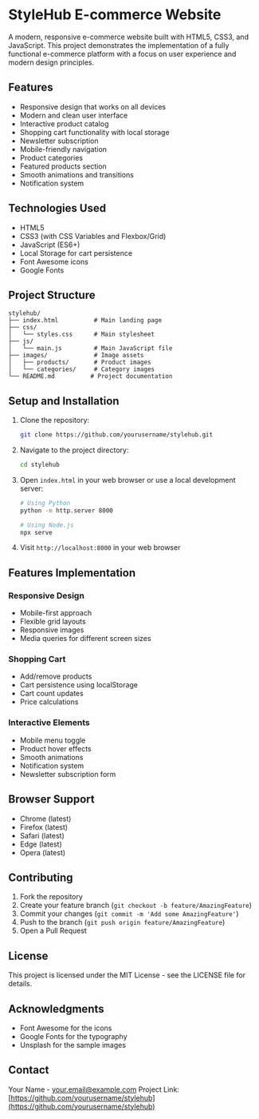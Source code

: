 # StyleHub E-commerce Website

A modern, responsive e-commerce website built with HTML5, CSS3, and JavaScript. This project demonstrates the implementation of a fully functional e-commerce platform with a focus on user experience and modern design principles.

## Features

- Responsive design that works on all devices
- Modern and clean user interface
- Interactive product catalog
- Shopping cart functionality with local storage
- Newsletter subscription
- Mobile-friendly navigation
- Product categories
- Featured products section
- Smooth animations and transitions
- Notification system

## Technologies Used

- HTML5
- CSS3 (with CSS Variables and Flexbox/Grid)
- JavaScript (ES6+)
- Local Storage for cart persistence
- Font Awesome icons
- Google Fonts

## Project Structure

```
stylehub/
├── index.html          # Main landing page
├── css/
│   └── styles.css      # Main stylesheet
├── js/
│   └── main.js         # Main JavaScript file
├── images/             # Image assets
│   ├── products/       # Product images
│   └── categories/     # Category images
└── README.md          # Project documentation
```

## Setup and Installation

1. Clone the repository:
   ```bash
   git clone https://github.com/yourusername/stylehub.git
   ```

2. Navigate to the project directory:
   ```bash
   cd stylehub
   ```

3. Open `index.html` in your web browser or use a local development server:
   ```bash
   # Using Python
   python -m http.server 8000
   
   # Using Node.js
   npx serve
   ```

4. Visit `http://localhost:8000` in your web browser

## Features Implementation

### Responsive Design
- Mobile-first approach
- Flexible grid layouts
- Responsive images
- Media queries for different screen sizes

### Shopping Cart
- Add/remove products
- Cart persistence using localStorage
- Cart count updates
- Price calculations

### Interactive Elements
- Mobile menu toggle
- Product hover effects
- Smooth animations
- Notification system
- Newsletter subscription form

## Browser Support

- Chrome (latest)
- Firefox (latest)
- Safari (latest)
- Edge (latest)
- Opera (latest)

## Contributing

1. Fork the repository
2. Create your feature branch (`git checkout -b feature/AmazingFeature`)
3. Commit your changes (`git commit -m 'Add some AmazingFeature'`)
4. Push to the branch (`git push origin feature/AmazingFeature`)
5. Open a Pull Request

## License

This project is licensed under the MIT License - see the LICENSE file for details.

## Acknowledgments

- Font Awesome for the icons
- Google Fonts for the typography
- Unsplash for the sample images

## Contact

Your Name - your.email@example.com
Project Link: [https://github.com/yourusername/stylehub](https://github.com/yourusername/stylehub) 